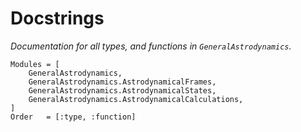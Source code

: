 # Docstrings
_Documentation for all types, and functions in `GeneralAstrodynamics`._

```@autodocs
Modules = [
    GeneralAstrodynamics, 
    GeneralAstrodynamics.AstrodynamicalFrames,
    GeneralAstrodynamics.AstrodynamicalStates,
    GeneralAstrodynamics.AstrodynamicalCalculations,
]
Order   = [:type, :function]
```